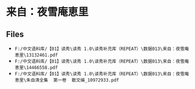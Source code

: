 # 来自：夜雪庵恵里

## Files

- `F:/中文语料库/【01】读秀\读秀 1.0\读秀补充库（REPEAT）\数据013\来自：夜雪庵恵里\13132461.pdf`
- `F:/中文语料库/【01】读秀\读秀 1.0\读秀补充库（REPEAT）\数据013\来自：夜雪庵恵里\14466558.pdf`
- `F:/中文语料库/【01】读秀\读秀 1.0\读秀补充库（REPEAT）\数据013\来自：夜雪庵恵里\朱自清全集  第一卷  散文编_10972933.pdf`
